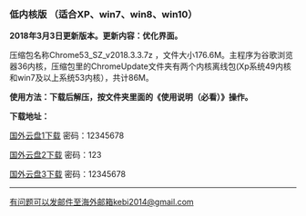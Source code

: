 ### 低内核版 （适合XP、win7、win8、win10）

**2018年3月3日更新版本。更新内容：优化界面。**

压缩包名称Chrome53_SZ_v2018.3.3.7z ，文件大小176.6M。主程序为谷歌浏览器36内核，压缩包里的ChromeUpdate文件夹有两个内核离线包(Xp系统49内核和win7及以上系统53内核），共计86M。

**使用方法：下载后解压，按文件夹里面的《使用说明（必看）》操作。**

**下载地址：**

[国外云盘1下载](http://108.61.224.82:8000/f/ae5eaa4967/?raw=1) 密码：12345678

[国外云盘2下载](https://www.adrive.com/public/p9tCGu/Chrome53_SZ_v2018.3.3.7z) 密码：123

[国外云盘3下载](http://45.32.141.248:8000/f/f0781cebb6/?raw=1) 密码：12345678


***

有问题可以发邮件至海外邮箱kebi2014@gmail.com